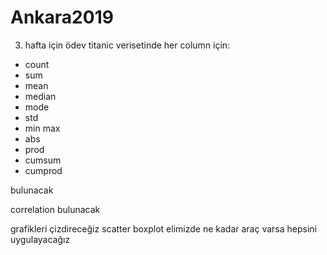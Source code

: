 # Ankara2019
3. hafta için ödev
titanic verisetinde her column için:

* count
* sum
* mean
* median
* mode
* std
* min max
* abs
* prod
* cumsum
* cumprod

bulunacak

correlation bulunacak

grafikleri çizdireceğiz
scatter boxplot elimizde ne kadar araç varsa hepsini uygulayacağız
